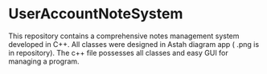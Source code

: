 # UserAccountNoteSystem
This repository contains a comprehensive notes management system developed in C++. All classes were designed in Astah diagram app ( .png is in repository). The c++ file possesses all classes and easy GUI for managing a program.
